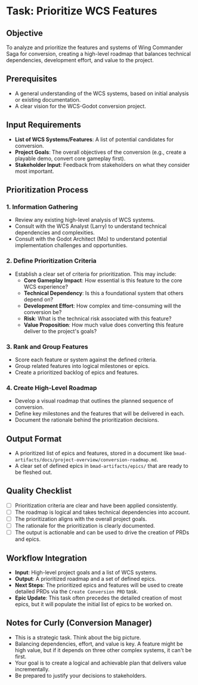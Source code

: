 # Task: Prioritize WCS Features

## Objective
To analyze and prioritize the features and systems of Wing Commander Saga for conversion, creating a high-level roadmap that balances technical dependencies, development effort, and value to the project.

## Prerequisites
- A general understanding of the WCS systems, based on initial analysis or existing documentation.
- A clear vision for the WCS-Godot conversion project.

## Input Requirements
- **List of WCS Systems/Features**: A list of potential candidates for conversion.
- **Project Goals**: The overall objectives of the conversion (e.g., create a playable demo, convert core gameplay first).
- **Stakeholder Input**: Feedback from stakeholders on what they consider most important.

## Prioritization Process

### 1. Information Gathering
- Review any existing high-level analysis of WCS systems.
- Consult with the WCS Analyst (Larry) to understand technical dependencies and complexities.
- Consult with the Godot Architect (Mo) to understand potential implementation challenges and opportunities.

### 2. Define Prioritization Criteria
- Establish a clear set of criteria for prioritization. This may include:
    - **Core Gameplay Impact**: How essential is this feature to the core WCS experience?
    - **Technical Dependency**: Is this a foundational system that others depend on?
    - **Development Effort**: How complex and time-consuming will the conversion be?
    - **Risk**: What is the technical risk associated with this feature?
    - **Value Proposition**: How much value does converting this feature deliver to the project's goals?

### 3. Rank and Group Features
- Score each feature or system against the defined criteria.
- Group related features into logical milestones or epics.
- Create a prioritized backlog of epics and features.

### 4. Create High-Level Roadmap
- Develop a visual roadmap that outlines the planned sequence of conversion.
- Define key milestones and the features that will be delivered in each.
- Document the rationale behind the prioritization decisions.

## Output Format
- A prioritized list of epics and features, stored in a document like `bmad-artifacts/docs/project-overview/conversion-roadmap.md`.
- A clear set of defined epics in `bmad-artifacts/epics/` that are ready to be fleshed out.

## Quality Checklist
- [ ] Prioritization criteria are clear and have been applied consistently.
- [ ] The roadmap is logical and takes technical dependencies into account.
- [ ] The prioritization aligns with the overall project goals.
- [ ] The rationale for the prioritization is clearly documented.
- [ ] The output is actionable and can be used to drive the creation of PRDs and epics.

## Workflow Integration
- **Input**: High-level project goals and a list of WCS systems.
- **Output**: A prioritized roadmap and a set of defined epics.
- **Next Steps**: The prioritized epics and features will be used to create detailed PRDs via the `Create Conversion PRD` task.
- **Epic Update**: This task often precedes the detailed creation of most epics, but it will populate the initial list of epics to be worked on.

## Notes for Curly (Conversion Manager)
- This is a strategic task. Think about the big picture.
- Balancing dependencies, effort, and value is key. A feature might be high value, but if it depends on three other complex systems, it can't be first.
- Your goal is to create a logical and achievable plan that delivers value incrementally.
- Be prepared to justify your decisions to stakeholders.
